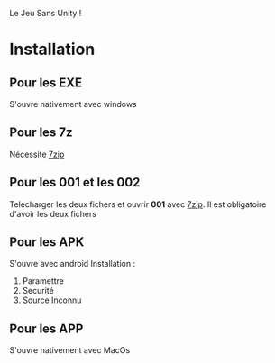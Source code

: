 Le Jeu Sans Unity !
# Installation
## Pour les EXE
S'ouvre nativement avec windows
## Pour les 7z
Nécessite [7zip](http://www.7-zip.org/download.html)
## Pour les 001 et les 002
Telecharger les deux fichers et ouvrir **001** avec [7zip](http://www.7-zip.org/download.html).
Il est obligatoire d'avoir les deux fichers
## Pour les APK
S'ouvre avec android
Installation :
1. Paramettre
2. Securité
3. Source Inconnu
## Pour les APP
S'ouvre nativement avec MacOs
